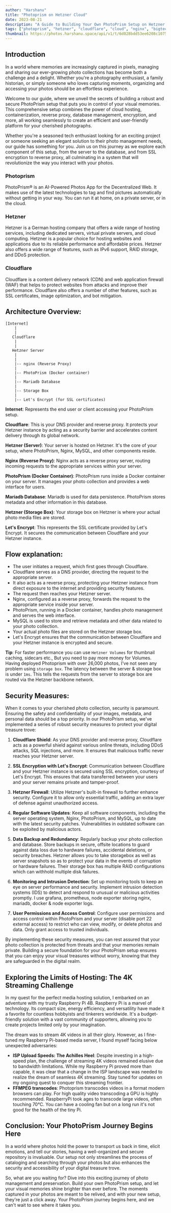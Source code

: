 ```yaml
---
author: "Harshanu"
title: "Photoprism on Hetzner Cloud"
date: 2023-08-21
description: "A Guide to Building Your Own PhotoPrism Setup on Hetzner Cloud"
tags: ["photoprism", "hetzner", "cloudflare", "cloud", "nginx", "bigtech", "storagebox", "isp"]
thumbnail: https://photos.harshanu.space/api/v1/t/6d028bdd53ee6208c10751515057942eb8f2e815/2zwabhu7/fit_2048
---
```


## Introduction

In a world where memories are increasingly captured in pixels, managing and sharing our ever-growing photo collections has become both a challenge and a delight. Whether you're a photography enthusiast, a family historian, or simply someone who loves capturing moments, organizing and accessing your photos should be an effortless experience.

Welcome to our guide, where we unveil the secrets of building a robust and secure PhotoPrism setup that puts you in control of your visual memories. This comprehensive setup combines the power of cloud hosting, containerization, reverse proxy, database management, encryption, and more, all working seamlessly to create an efficient and user-friendly platform for your cherished photographs.

Whether you're a seasoned tech enthusiast looking for an exciting project or someone seeking an elegant solution to their photo management needs, our guide has something for you. Join us on this journey as we explore each component of this setup, from the server to the database, and from SSL encryption to reverse proxy, all culminating in a system that will revolutionize the way you interact with your photos.

### Photoprism
PhotoPrism® is an AI-Powered Photos App for the Decentralized Web. It makes use of the latest technologies to tag and find pictures automatically without getting in your way. You can run it at home, on a private server, or in the cloud. 

### Hetzner
Hetzner is a German hosting company that offers a wide range of hosting services, including dedicated servers, virtual private servers, and cloud computing. Hetzner is a popular choice for hosting websites and applications due to its reliable performance and affordable prices. Hetzner also offers a wide range of features, such as IPv6 support, RAID storage, and DDoS protection.

### Cloudflare
Cloudflare is a content delivery network (CDN) and web application firewall (WAF) that helps to protect websites from attacks and improve their performance. Cloudflare also offers a number of other features, such as SSL certificates, image optimization, and bot mitigation.

## Architecture Overview:

```shell
[Internet]
    |
    |
   Cloudflare
    |
    |
   Hetzner Server
    |
    |
    |-- nginx (Reverse Proxy)
    |
    |-- PhotoPrism (Docker container)
    |
    |-- Mariadb Database
    |
    |-- Storage Box
    |
    |-- Let's Encrypt (for SSL certificates)
```

**Internet**: Represents the end user or client accessing your PhotoPrism setup.

**Cloudflare**: This is your DNS provider and reverse proxy. It protects your Hetzner instance by acting as a security barrier and accelerates content delivery through its global network.

**Hetzner (Server)**: Your server is hosted on Hetzner. It's the core of your setup, where PhotoPrism, Nginx, MySQL, and other components reside.

**Nginx (Reverse Proxy)**: Nginx acts as a reverse proxy server, routing incoming requests to the appropriate services within your server.

**PhotoPrism (Docker Container)**: PhotoPrism runs inside a Docker container on your server. It manages your photo collection and provides a web interface for users.

**Mariadb Database**: Mariadb is used for data persistence. PhotoPrism stores metadata and other information in this database.

**Hetzner (Storage Box)**: Your storage box on Hetzner is where your actual photo media files are stored.

**Let's Encrypt**: This represents the SSL certificate provided by Let's Encrypt. It secures the communication between Cloudflare and your Hetzner instance.

## Flow explanation:
* The user initiates a request, which first goes through Cloudflare.
* Cloudflare serves as a DNS provider, directing the request to the appropriate server.
* It also acts as a reverse proxy, protecting your Hetzner instance from direct exposure to the internet and providing security features.
* The request then reaches your Hetzner server.
* Nginx, configured as a reverse proxy, forwards the request to the appropriate service inside your server.
* PhotoPrism, running in a Docker container, handles photo management and serves the web interface.
* MySQL is used to store and retrieve metadata and other data related to your photo collection.
* Your actual photo files are stored on the Hetzner storage box.
* Let's Encrypt ensures that the communication between Cloudflare and your Hetzner instance is encrypted and secure.

**Tip**: For faster performance you can use `Hetzner Volumes` for thumbnail caching, sidecars etc., But you need to pay more money for Volumes. 
Having deployed Photoprism with over 26,000 photos, I've not seen any problem using `storage box`. The latency between the server & storage box is under `1ms`. This tells the requests from the server to storage box are routed via the Hetzner backbone network. 

## Security Measures:
When it comes to your cherished photo collection, security is paramount. Ensuring the safety and confidentiality of your images, metadata, and personal data should be a top priority. In our PhotoPrism setup, we've implemented a series of robust security measures to protect your digital treasure trove:

1. **Cloudflare Shield**: As your DNS provider and reverse proxy, Cloudflare acts as a powerful shield against various online threats, including DDoS attacks, SQL injections, and more. It ensures that malicious traffic never reaches your Hetzner server.

2. **SSL Encryption with Let's Encrypt**: Communication between Cloudflare and your Hetzner instance is secured using SSL encryption, courtesy of Let's Encrypt. This ensures that data transferred between your users and your server remains private and tamper-proof.

3. **Hetzner Firewall**: Utilize Hetzner's built-in firewall to further enhance security. Configure it to allow only essential traffic, adding an extra layer of defense against unauthorized access.

4. **Regular Software Updates**: Keep all software components, including the server operating system, Nginx, PhotoPrism, and MySQL, up to date with the latest security patches. Vulnerabilities in outdated software can be exploited by malicious actors.

5. **Data Backup and Redundancy**: Regularly backup your photo collection and database. Store backups in secure, offsite locations to guard against data loss due to hardware failures, accidental deletions, or security breaches. Hetzner allows you to take storagebox as well as server snapshots so as to protect your data in the events of corruption or hardware failures. Their storage box has multiple RAID configurations which can withhold multiple disk failures.

6. **Monitoring and Intrusion Detection**: Set up monitoring tools to keep an eye on server performance and security. Implement intrusion detection systems (IDS) to detect and respond to unusual or malicious activities promptly. I use grafana, prometheus, node exporter storing nginx, mariadb, docker & node exporter logs.

7. **User Permissions and Access Control**: Configure user permissions and access control within PhotoPrism and your server (disable port 22 external access) to restrict who can view, modify, or delete photos and data. Only grant access to trusted individuals.

By implementing these security measures, you can rest assured that your photo collection is protected from threats and that your memories remain private. Building a secure foundation for your PhotoPrism setup ensures that you can enjoy your visual treasures without worry, knowing that they are safeguarded in the digital realm.

## Exploring the Limits of Hosting: The 4K Streaming Challenge

In my quest for the perfect media hosting solution, I embarked on an adventure with my trusty Raspberry Pi 4B. Raspberry Pi is a marvel of technology. Its compact size, energy efficiency, and versatility have made it a favorite for countless hobbyists and tinkerers worldwide. It's a budget-friendly solution with a vast community of supporters, allowing you to create projects limited only by your imagination.

The dream was to stream 4K videos in all their glory. However, as I fine-tuned my Raspberry Pi-based media server, I found myself facing below unexpected adversaries: 
* **ISP Upload Speeds: The Achilles Heel**: Despite investing in a high-speed plan, the challenge of streaming 4K videos remained elusive due to bandwidth limitations. While my Raspberry Pi proved more than capable, it was clear that a change in the ISP landscape was needed to realize the dream of seamless 4K streaming. Stay tuned for updates on my ongoing quest to conquer this streaming frontier.
* **FFMPEG transcodes**: Photoprism transcodes videos in a format modern browsers can play. For high quality video transcoding a GPU is highly recommended. RaspberryPi took ages to transcode large videos, often touching 70°C. You can have a cooling fan but on a long run it's not good for the health of the tiny Pi.

## Conclusion: Your PhotoPrism Journey Begins Here
In a world where photos hold the power to transport us back in time, elicit emotions, and tell our stories, having a well-organized and secure repository is invaluable. Our setup not only streamlines the process of cataloging and searching through your photos but also enhances the security and accessibility of your digital treasure trove.

So, what are you waiting for? Dive into this exciting journey of photo management and preservation. Build your own PhotoPrism setup, and let your visual memories shine brighter than ever before. The moments captured in your photos are meant to be relived, and with your new setup, they're just a click away. Your PhotoPrism journey begins here, and we can't wait to see where it takes you.
